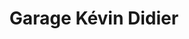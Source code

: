 ---
title: "Garage Kévin Didier"
url: /corcieux/garage-kevin-didier/
shop: réparation de voitures
---